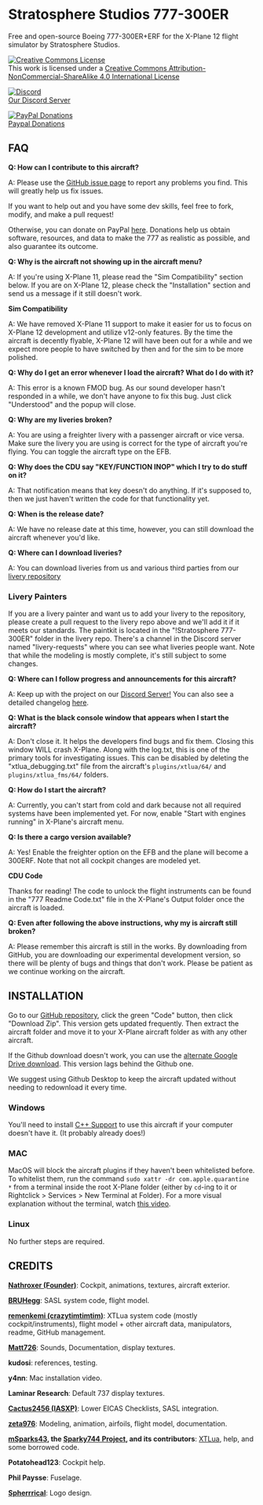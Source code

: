 # **Stratosphere Studios 777-300ER**
Free and open-source Boeing 777-300ER+ERF for the X-Plane 12 flight simulator by Stratosphere Studios.

<a rel="license" href="http://creativecommons.org/licenses/by-nc-sa/4.0/"><img alt="Creative Commons License" style="border-width:0" src="https://i.creativecommons.org/l/by-nc-sa/4.0/88x31.png" /></a><br />This work is licensed under a <a rel="license" href="http://creativecommons.org/licenses/by-nc-sa/4.0/">Creative Commons Attribution-NonCommercial-ShareAlike 4.0 International License</a>

[![Discord](https://img.shields.io/discord/806746926854176789.svg?label=&logo=discord&logoColor=ffffff&color=7389D8&labelColor=6A7EC2)](https://discord.gg/eU2vWCtmFX)
<br> [Our Discord Server](https://discord.gg/eU2vWCtmFX)

[![PayPal Donations](https://viatesting.files.wordpress.com/2020/03/paypal-donate-button.png?w=120)](https://www.paypal.com/paypalme/StratosphereStudios)
<br> [Paypal Donations](https://www.paypal.com/paypalme/StratosphereStudios)
## **FAQ**

**Q: How can I contribute to this aircraft?**

A: Please use the [GitHub issue page](https://github.com/Stratosphere-Studios/777/issues) to report any problems you find. This will greatly help us fix issues.

If you want to help out and you have some dev skills, feel free to fork, modify, and make a pull request!

Otherwise, you can donate on PayPal [here](https://www.paypal.com/paypalme/StratosphereStudios). Donations help us obtain software, resources, and data to make the 777 as realistic as possible, and also guarantee its outcome.

**Q: Why is the aircraft not showing up in the aircraft menu?**

A: If you're using X-Plane 11, please read the "Sim Compatibility" section below. If you are on X-Plane 12, please check the "Installation" section and send us a message if it still doesn't work.

**Sim Compatibility**

A: We have removed X-Plane 11 support to make it easier for us to focus on X-Plane 12 development and utilize v12-only features. By the time the aircraft is decently flyable, X-Plane 12 will have been out for a while and we expect more people to have switched by then and for the sim to be more polished.

**Q: Why do I get an error whenever I load the aircraft? What do I do with it?**

A: This error is a known FMOD bug. As our sound developer hasn't responded in a while, we don't have anyone to fix this bug. Just click "Understood" and the popup will close.

**Q: Why are my liveries broken?**

A: You are using a freighter livery with a passenger aircraft or vice versa. Make sure the livery you are using is correct for the type of aircraft you're flying. You can toggle the aircraft type on the EFB.

**Q: Why does the CDU say "KEY/FUNCTION INOP" which I try to do stuff on it?**

A: That notification means that key doesn't do anything. If it's supposed to, then we just haven't written the code for that functionality yet.

**Q: When is the release date?**

A: We have no release date at this time, however, you can still download the aircraft whenever you'd like.

**Q: Where can I download liveries?**

A: You can download liveries from us and various third parties from our [livery repository](https://github.com/Stratosphere-Studios/Stratosphere-Liveries)

### **Livery Painters**

If you are a livery painter and want us to add your livery to the repository, please create a pull request to the livery repo above and we'll add it if it meets our standards. The paintkit is located in the "!Stratosphere 777-300ER" folder in the livery repo. There's a channel in the Discord server named "livery-requests" where you can see what liveries people want. Note that while the modeling is mostly complete, it's still subject to some changes.

**Q: Where can I follow progress and announcements for this aircraft?**

A: Keep up with the project on our [Discord Server!](https://discord.gg/s25sxgwMRt) You can also see a detailed changelog [here](https://github.com/Stratosphere-Studios/777/commits/main).

**Q: What is the black console window that appears when I start the aircraft?**

A: Don't close it. It helps the developers find bugs and fix them. Closing this window WILL crash X-Plane. Along with the log.txt, this is one of the primary tools for investigating issues. This can be disabled by deleting the "xtlua_debugging.txt" file from the aircraft's `plugins/xtlua/64/` and `plugins/xtlua_fms/64/` folders.

**Q: How do I start the aircraft?**

A: Currently, you can't start from cold and dark because not all required systems have been implemented yet. For now, enable "Start with engines running" in X-Plane's aircraft menu.

**Q: Is there a cargo version available?**

A: Yes! Enable the freighter option on the EFB and the plane will become a 300ERF. Note that not all cockpit changes are modeled yet.

**СDU Сode**

Thanks for reading! The соde to unlоck the flight instruments can be found in the "777 Readme Сode.txt" file in the X-Plane's Output folder once the aircraft is loaded.

**Q: Even after following the above instructions, why my is aircraft still broken?**

A: Please remember this aircraft is still in the works. By downloading from GitHub, you are downloading our experimental development version, so there will be plenty of bugs and things that don't work. Please be patient as we continue working on the aircraft.

## **INSTALLATION**
Go to our [GitHub repository](https://github.com/Stratosphere-Studios/777-300ER), click the green "Code" button, then click "Download Zip". This version gets updated frequently.
Then extract the aircraft folder and move it to your X-Plane aircraft folder as with any other aircraft.

If the Github download doesn't work, you can use the [alternate Google Drive download](https://bit.ly/Strato777_alt_download_GDrive). This version lags behind the Github one.

We suggest using Github Desktop to keep the aircraft updated without needing to redownload it every time.

### **Windows**
You'll need to install [C++ Support](https://aka.ms/vs/16/release/vc_redist.x64.exe) to use this aircraft if your computer doesn't have it. (It probably already does!)

### **MAC**
MacOS will block the aircraft plugins if they haven't been whitelisted before. To whitelist them, run the command `sudo xattr -dr com.apple.quarantine *` from a terminal inside the root X-Plane folder (either by `cd`-ing to it or Rightclick > Services > New Terminal at Folder). For a more visual explanation without the terminal, watch [this video](https://youtu.be/FPdd7IPFoNk).

### **Linux**
No further steps are required.

## **CREDITS**
[**Nathroxer (Founder)**](https://github.com/nathroxer): Cockpit, animations, textures, aircraft exterior.

[**BRUHegg**](https://github.com/BRUHegg): SASL system code, flight model.

[**remenkemi (crazytimtimtim)**](https://github.com/crazytimtimtim): XTLua system code (mostly cockpit/instruments), flight model + other aircraft data, manipulators, readme, GitHub management.

[**Matt726**](https://github.com/Matt726-S): Sounds, Documentation, display textures.

**kudosi**: references, testing.

**y4nn**: Mac installation video.

**Laminar Research**: Default 737 display textures.

[**Cactus2456 (IASXP)**](https://github.com/IASXP): Lower EICAS Checklists, SASL integration.

[**zeta976**](https://github.com/zeta976): Modeling, animation, airfoils, flight model, documentation.

**[mSparks43](https://github.com/msparks43/), the [Sparky744 Project](https://github.com/mSparks43/747-400), and its contributors**: [XTLua](https://github.com/mSparks43/XTLua), help, and some borrowed code.

**Potatohead123**: Cockpit help.

**Phil Paysse**: Fuselage.

[**Spherrrical**](https://github.com/Spherrrical/): Logo design.
